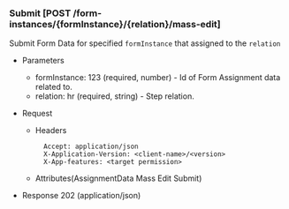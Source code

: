 ### Submit [POST /form-instances/{formInstance}/{relation}/mass-edit]

Submit Form Data for specified `formInstance` that assigned to the `relation`

+ Parameters
    + formInstance: 123 (required, number) - Id of Form Assignment data related to.
    + relation: hr (required, string) - Step relation.

+ Request
    + Headers
    
            Accept: application/json
            X-Application-Version: <client-name>/<version>
            X-App-features: <target permission>
          
    + Attributes(AssignmentData Mass Edit Submit)

+ Response 202 (application/json)

<!-- include(../error_responses.md) -->
